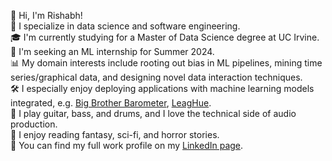 👋 Hi, I'm Rishabh!  
👾 I specialize in data science and software engineering.  
🎓 I'm currently studying for a Master of Data Science degree at UC Irvine.  
💼 I'm seeking an ML internship for Summer 2024.  
📊 My domain interests include rooting out bias in ML pipelines, mining time series/graphical data, and designing novel data interaction techniques.  
🛠️ I especially enjoy deploying applications with machine learning models integrated, e.g. [Big Brother Barometer](https://github.com/vermarish/docs-BBBarometer), [LeagHue](https://github.com/vermarish/LeagHue).  
🎵 I play guitar, bass, and drums, and I love the technical side of audio production.  
📕 I enjoy reading fantasy, sci-fi, and horror stories.  
📝 You can find my full work profile on my [LinkedIn page](https://www.linkedin.com/in/vermarish/).
